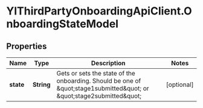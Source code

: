 # YlThirdPartyOnboardingApiClient.OnboardingStateModel

## Properties

Name | Type | Description | Notes
------------ | ------------- | ------------- | -------------
**state** | **String** | Gets or sets the state of the onboarding. Should be one of \&quot;stage1submitted\&quot; or \&quot;stage2submitted\&quot; | [optional] 


